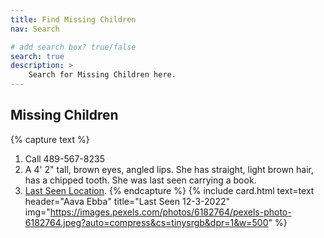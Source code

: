 ```yaml
---
title: Find Missing Children
nav: Search

# add search box? true/false
search: true
description: >
    Search for Missing Children here.
---
```


## Missing Children


{% capture text %}
1. Call 489-567-8235 
2. A 4' 2" tall, brown eyes, angled lips. She has straight, light brown hair, has a chipped tooth. She was last seen carrying a book.
3. [Last Seen Location](https://www.google.com/maps/place/44%C2%B049'46.5%22N+122%C2%B047'40.3%22W/@44.82957,-122.79453,17950m/data=!3m1!1e3!4m4!3m3!8m2!3d44.82957!4d-122.79453?entry=ttu).
{% endcapture %}
{% include card.html text=text header="Aava Ebba" title="Last Seen 12-3-2022" img="https://images.pexels.com/photos/6182764/pexels-photo-6182764.jpeg?auto=compress&cs=tinysrgb&dpr=1&w=500" %}

